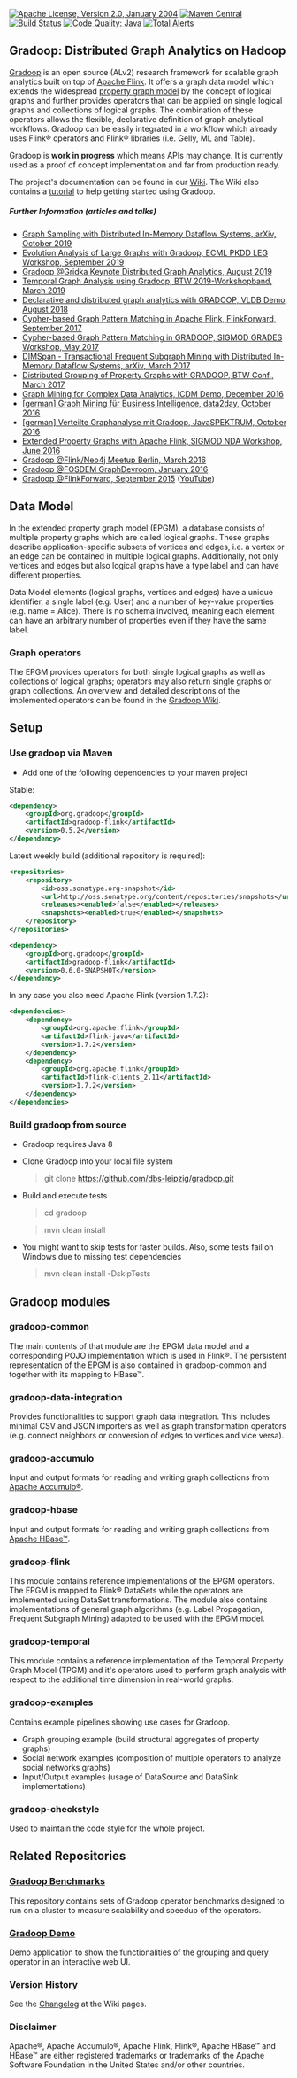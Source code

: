 [![Apache License, Version 2.0, January 2004](https://img.shields.io/github/license/apache/maven.svg?label=License)](https://www.apache.org/licenses/LICENSE-2.0)
[![Maven Central](https://img.shields.io/badge/Maven_Central-0.5.2-blue.svg?label=Maven%20Central)](http://search.maven.org/#search%7Cga%7C1%7Cgradoop)
[![Build Status](https://travis-ci.org/dbs-leipzig/gradoop.svg?branch=master)](https://travis-ci.org/dbs-leipzig/gradoop)
[![Code Quality: Java](https://img.shields.io/lgtm/grade/java/g/dbs-leipzig/gradoop.svg?logo=lgtm&logoWidth=18)](https://lgtm.com/projects/g/dbs-leipzig/gradoop/context:java)
[![Total Alerts](https://img.shields.io/lgtm/alerts/g/dbs-leipzig/gradoop.svg?logo=lgtm&logoWidth=18)](https://lgtm.com/projects/g/dbs-leipzig/gradoop/alerts)

## Gradoop: Distributed Graph Analytics on Hadoop

[Gradoop](http://www.gradoop.com) is an open source (ALv2) research framework for scalable 
graph analytics built on top of [Apache Flink](http://flink.apache.org/). It offers a graph data model which 
extends the widespread [property graph model](https://github.com/tinkerpop/blueprints/wiki/Property-Graph-Model) 
by the concept of logical graphs and further provides operators that can be applied 
on single logical graphs and collections of logical graphs. The combination of these 
operators allows the flexible, declarative definition of graph analytical workflows.
Gradoop can be easily integrated in a workflow which already uses Flink&reg; operators
and Flink&reg; libraries (i.e. Gelly, ML and Table).

Gradoop is **work in progress** which means APIs may change. It is currently used
as a proof of concept implementation and far from production ready.

The project's documentation can be found in our [Wiki](https://github.com/dbs-leipzig/gradoop/wiki). 
The Wiki also contains a [tutorial](https://github.com/dbs-leipzig/gradoop/wiki/Getting-started) to 
help getting started using Gradoop.

##### Further Information (articles and talks)

* [Graph Sampling with Distributed In-Memory Dataflow Systems, arXiv, October 2019](https://arxiv.org/pdf/1910.04493.pdf)
* [Evolution Analysis of Large Graphs with Gradoop, ECML PKDD LEG Workshop, September 2019](https://dbs.uni-leipzig.de/file/LEGECML-PKDD_2019_paper_9.pdf)
* [Gradoop @Gridka Keynote Distributed Graph Analytics, August 2019](https://indico.scc.kit.edu/event/460/contributions/5772/attachments/2873/4171/gradoop_gridka19.pdf)
* [Temporal Graph Analysis using Gradoop, BTW 2019-Workshopband, March 2019](https://dl.gi.de/bitstream/handle/20.500.12116/21797/C2-1.pdf)
* [Declarative and distributed graph analytics with GRADOOP, VLDB Demo, August 2018](http://www.vldb.org/pvldb/vol11/p2006-junghanns.pdf)
* [Cypher-based Graph Pattern Matching in Apache Flink, FlinkForward, September 2017](https://youtu.be/dZ8_v_P1j98)
* [Cypher-based Graph Pattern Matching in GRADOOP, SIGMOD GRADES Workshop, May 2017](https://dbs.uni-leipzig.de/file/GRADES17_Cypher_in_Gradoop.pdf)
* [DIMSpan - Transactional Frequent Subgraph Mining with Distributed In-Memory Dataflow Systems, arXiv, March 2017](https://arxiv.org/pdf/1703.01910.pdf)
* [Distributed Grouping of Property Graphs with GRADOOP, BTW Conf., March 2017](http://dbs.uni-leipzig.de/file/BTW17_Grouping_Research.pdf)
* [Graph Mining for Complex Data Analytics, ICDM Demo, December 2016](http://dbs.uni-leipzig.de/file/Graph_Mining_for_Complex_Data_Analytics.pdf)
* [[german] Graph Mining für Business Intelligence, data2day, October 2016](http://www.slideshare.net/s1ck/gut-vernetzt-skalierbares-graph-mining-fr-business-intelligence)
* [[german] Verteilte Graphanalyse mit Gradoop, JavaSPEKTRUM, October 2016](http://www.sigs-datacom.de/uploads/tx_dmjournals/junghans_petermann_JS_05_16_eeNZ.pdf)
* [Extended Property Graphs with Apache Flink, SIGMOD NDA Workshop, June 2016](http://dbs.uni-leipzig.de/file/EPGM.pdf)
* [Gradoop @Flink/Neo4j Meetup Berlin, March 2016](http://www.slideshare.net/s1ck/gradoop-scalable-graph-analytics-with-apache-flink-flink-neo4j-meetup-berlin)
* [Gradoop @FOSDEM GraphDevroom, January 2016](https://fosdem.org/2016/schedule/event/graph_processing_gradoop_flink_analytics)
* [Gradoop @FlinkForward, September 2015](http://www.slideshare.net/FlinkForward/martin-junghans-gradoop-scalable-graph-analytics-with-apache-flink) ([YouTube](https://youtu.be/WmP9xB_sG2o?list=PLDX4T_cnKjD31JeWR1aMOi9LXPRQ6nyHO))

## Data Model

In the extended property graph model (EPGM), a database consists of multiple 
property graphs which are called logical graphs. These graphs describe
application-specific subsets of vertices and edges, i.e. a vertex or an edge can
be contained in multiple logical graphs. Additionally, not only vertices and edges 
but also logical graphs have a type label and can have different properties.

Data Model elements (logical graphs, vertices and edges) have a unique identifier, 
a single label (e.g. User) and a number of key-value properties (e.g. name = Alice).
There is no schema involved, meaning each element can have an arbitrary number of
properties even if they have the same label.

### Graph operators

The EPGM provides operators for both single logical graphs as well as collections 
of logical graphs; operators may also return single graphs or graph collections. 
An overview and detailed descriptions of the implemented operators can be found in the [Gradoop Wiki](https://github.com/dbs-leipzig/gradoop/wiki/List-of-Operators).

## Setup

### Use gradoop via Maven

* Add one of the following dependencies to your maven project

Stable:

```xml
<dependency>
    <groupId>org.gradoop</groupId>
    <artifactId>gradoop-flink</artifactId>
    <version>0.5.2</version>
</dependency>
```

Latest weekly build (additional repository is required):
```xml
<repositories>
    <repository>
        <id>oss.sonatype.org-snapshot</id>
        <url>http://oss.sonatype.org/content/repositories/snapshots</url>
        <releases><enabled>false</enabled></releases>
        <snapshots><enabled>true</enabled></snapshots>
    </repository>
</repositories>
```

```xml
<dependency>
    <groupId>org.gradoop</groupId>
    <artifactId>gradoop-flink</artifactId>
    <version>0.6.0-SNAPSHOT</version>
</dependency>

```
In any case you also need Apache Flink (version 1.7.2):
```xml
<dependencies>
    <dependency>
        <groupId>org.apache.flink</groupId>
        <artifactId>flink-java</artifactId>
        <version>1.7.2</version>
    </dependency>
    <dependency>
        <groupId>org.apache.flink</groupId>
        <artifactId>flink-clients_2.11</artifactId>
        <version>1.7.2</version>
    </dependency>
</dependencies>
```

### Build gradoop from source

* Gradoop requires Java 8
* Clone Gradoop into your local file system

    > git clone https://github.com/dbs-leipzig/gradoop.git
    
* Build and execute tests

    > cd gradoop
    
    > mvn clean install

* You might want to skip tests for faster builds. Also, some tests fail on Windows due to missing test dependencies

    > mvn clean install -DskipTests
    
## Gradoop modules

### gradoop-common

The main contents of that module are the EPGM data model and a corresponding POJO 
implementation which is used in Flink&reg;. The persistent representation of the EPGM
is also contained in gradoop-common and together with its mapping to HBase&trade;.

### gradoop-data-integration

Provides functionalities to support graph data integration.
This includes minimal CSV and JSON importers as well as graph transformation operators
(e.g. connect neighbors or conversion of edges to vertices and vice versa).

### gradoop-accumulo

Input and output formats for reading and writing graph collections from [Apache Accumulo&reg;](https://accumulo.apache.org/).

### gradoop-hbase

Input and output formats for reading and writing graph collections from [Apache HBase&trade;](https://hbase.apache.org/).

### gradoop-flink

This module contains reference implementations of the EPGM operators. The 
EPGM is mapped to Flink&reg; DataSets while the operators are implemented
using DataSet transformations. The module also contains implementations of 
general graph algorithms (e.g. Label Propagation, Frequent Subgraph Mining)
adapted to be used with the EPGM model.

### gradoop-temporal

This module contains a reference implementation of the Temporal Property Graph Model (TPGM) and
it's operators used to perform graph analysis with respect to the additional time dimension in real-world graphs.

### gradoop-examples

Contains example pipelines showing use cases for Gradoop. 

*   Graph grouping example (build structural aggregates of property graphs)
*   Social network examples (composition of multiple operators to analyze social networks graphs)
*   Input/Output examples (usage of DataSource and DataSink implementations)

### gradoop-checkstyle

Used to maintain the code style for the whole project.

## Related Repositories

### [Gradoop Benchmarks](https://github.com/dbs-leipzig/gradoop-benchmarks)

This repository contains sets of Gradoop operator benchmarks designed to run on a cluster to measure
scalability and speedup of the operators.

### [Gradoop Demo](https://github.com/dbs-leipzig/gradoop_demo)

Demo application to show the functionalities of the grouping and query operator in an interactive web UI.

### Version History

See the [Changelog](https://github.com/dbs-leipzig/gradoop/wiki/Changelog) at the Wiki pages. 

### Disclaimer

Apache&reg;, Apache Accumulo&reg;, Apache Flink, Flink&reg;, Apache HBase&trade; and 
HBase&trade; are either registered trademarks or trademarks of the Apache Software Foundation 
in the United States and/or other countries.




